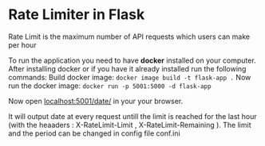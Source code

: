 # Rate Limiter in Flask

Rate Limit is the maximum number of API requests which users can make per hour

To run the application you need to have **docker** installed on your computer.
After installing docker or if you have it already installed run the following commands:
Build docker image:
```docker image build -t flask-app .```
Now run the docker image:
```docker run -p 5001:5000 -d flask-app```

Now open [localhost:5001/date/](https://localhost:5001/date) in your your browser.

It will output date at every request untill the limit is reached for the last hour  (with the heaaders : X-RateLimit-Limit , X-RateLimit-Remaining ). 
The limit and the period can be changed in config file conf.ini

